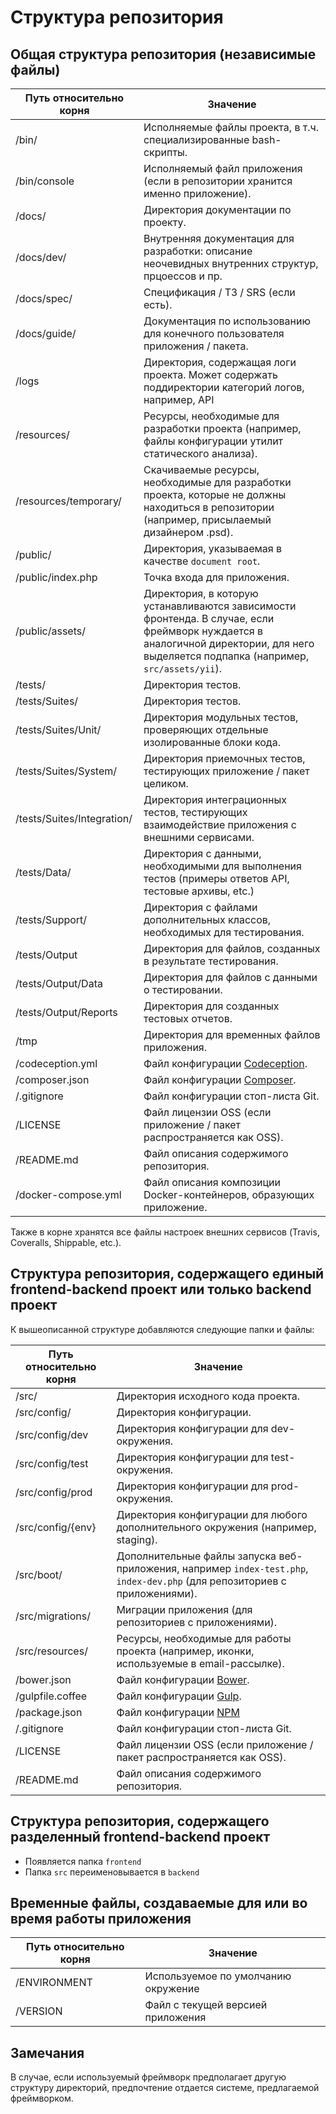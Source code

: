 # Структура репозитория

## Общая структура репозитория (независимые файлы)

| Путь относительно корня     | Значение                                                                                                     |
|-----------------------------|--------------------------------------------------------------------------------------------------------------|
| /bin/                       | Исполняемые файлы проекта, в т.ч. специализированные bash-скрипты.                                           |
| /bin/console                | Исполняемый файл приложения (если в репозитории хранится именно приложение).                                 |
| /docs/                      | Директория документации по проекту.                                                                          |
| /docs/dev/                  | Внутренняя документация для разработки: описание неочевидных внутренних структур, прцоессов и пр.            |
| /docs/spec/                 | Спецификация / ТЗ / SRS (если есть).                                                                         |
| /docs/guide/                | Документация по использованию для конечного пользователя приложения / пакета.                                |
| /logs                       | Директория, содержащая логи проекта. Может содержать поддиректории категорий логов, например, API            |                            
| /resources/                 | Ресурсы, необходимые для разработки проекта (например, файлы конфигурации утилит статического анализа).      |
| /resources/temporary/       | Скачиваемые ресурсы, необходимые для разработки проекта, которые не должны находиться в репозитории (например, присылаемый дизайнером .psd). |
| /public/                    | Директория, указываемая в качестве `document root`.                                                          |
| /public/index.php           | Точка входа для приложения.                                                                                  |
| /public/assets/             | Директория, в которую устанавливаются зависимости фронтенда. В случае, если фреймворк нуждается в аналогичной директории, для него выделяется подпапка (например, `src/assets/yii`). |
| /tests/                     | Директория тестов.                                                                                           |
| /tests/Suites/              | Директория тестов.                                                                                           |
| /tests/Suites/Unit/         | Директория модульных тестов, проверяющих отдельные изолированные блоки кода.                                 |
| /tests/Suites/System/       | Директория приемочных тестов, тестирующих приложение / пакет целиком.                                        |
| /tests/Suites/Integration/  | Директория интеграционных тестов, тестирующих взаимодействие приложения с внешними сервисами.                |
| /tests/Data/                | Директория с данными, необходимыми для выполнения тестов (примеры ответов API, тестовые архивы, etc.)        |
| /tests/Support/             | Директория с файлами дополнительных классов, необходимых для тестирования.                                   |
| /tests/Output               | Директория для файлов, созданных в результате тестирования.                                                  |
| /tests/Output/Data          | Директория для файлов с данными о тестировании.                                                              |
| /tests/Output/Reports       | Директория для созданных тестовых отчетов.                                                                   |
| /tmp                        | Директория для временных файлов приложения.                                                                  |
| /codeception.yml            | Файл конфигурации [Codeception](http://codeception.com).                                                     |
| /composer.json              | Файл конфигурации [Composer](https://getcomposer.org).                                                       |
| /.gitignore                 | Файл конфигурации стоп-листа Git.                                                                            |
| /LICENSE                    | Файл лицензии OSS (если приложение / пакет распространяется как OSS).                                        |
| /README.md                  | Файл описания содержимого репозитория.                                                                       |
| /docker-compose.yml         | Файл описания композиции Docker-контейнеров, образующих приложение.                                          |

Также в корне хранятся все файлы настроек внешних сервисов (Travis, Coveralls,
Shippable, etc.).

## Структура репозитория, содержащего единый frontend-backend проект или только backend проект

К вышеописанной структуре добавляются следующие папки и файлы:

| Путь относительно корня | Значение                                                                                                     |
|-------------------------|--------------------------------------------------------------------------------------------------------------|
| /src/                   | Директория исходного кода проекта.                                                                           |
| /src/config/            | Директория конфигурации.                                                                                     |
| /src/config/dev         | Директория конфигурации для dev-окружения.                                                                   |
| /src/config/test        | Директория конфигурации для test-окружения.                                                                  |
| /src/config/prod        | Директория конфигурации для prod-окружения.                                                                  |
| /src/config/{env}       | Директория конфигурации для любого дополнительного окружения (например, staging).                            |
| /src/boot/              | Дополнительные файлы запуска веб-приложения, например `index-test.php`, `index-dev.php` (для репозиториев с приложениями). |
| /src/migrations/        | Миграции приложения (для репозиториев с приложениями).                                                       |
| /src/resources/         | Ресурсы, необходимые для работы проекта (например, иконки, используемые в email-рассылке).                   |
| /bower.json             | Файл конфигурации [Bower](http://bower.io/).                                                                 |
| /gulpfile.coffee        | Файл конфигурации [Gulp](http://gulpjs.com/).                                                                |
| /package.json           | Файл конфигурации [NPM](https://www.npmjs.com/)                                                              |
| /.gitignore             | Файл конфигурации стоп-листа Git.                                                                            |
| /LICENSE                | Файл лицензии OSS (если приложение / пакет распространяется как OSS).                                        |
| /README.md              | Файл описания содержимого репозитория.                                                                       |

## Структура репозитория, содержащего разделенный frontend-backend проект

* Появляется папка `frontend`
* Папка `src` переименовывается в `backend`

## Временные файлы, создаваемые для или во время работы приложения

| Путь относительно корня | Значение                                           |
|-------------------------|----------------------------------------------------|
| /ENVIRONMENT            | Используемое по умолчанию окружение                |
| /VERSION                | Файл с текущей версией приложения                  |

## Замечания

В случае, если используемый фреймворк предполагает другую структуру директорий,
предпочтение отдается системе, предлагаемой фреймворком.
